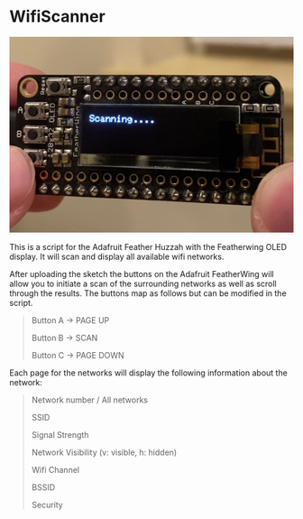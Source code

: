 # WifiScanner
![Wifi Scanner](https://github.com/scrimmie/WifiScanner/blob/main/Wifi_Scanner.png?raw=true)

This is a script for the Adafruit Feather Huzzah with the Featherwing OLED display. It will scan and display all available wifi networks.

After uploading the sketch the buttons on the Adafruit FeatherWing will allow you to initiate a scan of the surrounding networks as well as scroll through the results. The buttons map as follows but can be modified in the script.

> Button A -> PAGE UP
> 
> Button B -> SCAN
> 
> Button C -> PAGE DOWN

Each page for the networks will display the following information about the network:

> Network number / All networks
> 
> SSID
> 
> Signal Strength
> 
> Network Visibility (v: visible, h: hidden)
> 
> Wifi Channel
> 
> BSSID
> 
> Security
